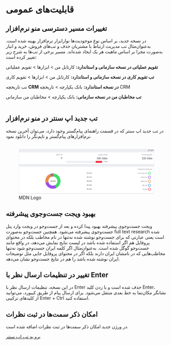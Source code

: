 
# قابلیت‌های عمومی 

## تغییرات مسیر دسترسی منو نرم‌افزار

در نسخه جدید، بر اساس نوع موجودیت‌ها نوارابزار نرم‌افزار بهینه شده است. به‌عنوان‌مثال تب مدیریت ارتباط با مشتریان حذف و تب‌های فروش، خرید و انبار به‌صورت مجزا بر اساس ماهیت هر یک ایجاد شده‌اند. مسیر برخی از تب‌ها به شرح زیر تغییر کرده است:

**تقویم عملیاتی در نسخه سازمانی و استاندارد:** کارتابل من > ابزارها > تقویم عملیاتی

**تب تقویم کاری در نسخه سازمانی و استاندارد:** کارتابل من > ابزارها > تقویم کاری

تب تاریخچه **CRM در نسخه استاندارد:** بانک یکپارچه > تاریخچه CRM 

**تب مخاطبان من در نسخه سازمانی:** بانک یکپارچه > مخاطبان من
سازمانی
<br> 
<br>

## تب جدید اپ سنتر در منو نرم‌افزار

در تب جدید اپ سنتر که در قسمت راهنمای پیام‌گستر وجود دارد، می‌توان آخرین نسخه نرم‌افزارهای پیام‌گستر و تایم‌نگر را دانلود نمود.
<br>
<br>

<figure>
  <img
  src="GpDashboard.jpg"
  alt="The beautiful MDN logo.">
  <figcaption>MDN Logo</figcaption>
</figure>


## بهبود ویجت جست‌وجوی پیشرفته

ویجت جست‌وجوی پیشرفته بهبود پیدا کرده و بعد از جست‌وجو در ویجت وارد پنل جست‌وجوی پیشرفته می‌شود.
همچنین جست‌وجو به‌صورت full text research   شده است یعنی عبارتی که برای جست‌وجو نوشته شده نه‌تنها در نام مخاطب بلکه در محتوای پروفایل هم اگر استفاده شده باشد در لیست نتایج نمایش می‌دهد، در واقع مانند جست‌وجو گوگل شده است.
به‌عنوان‌مثال اگر کلمه ایران جست‌وجو شود نه‌تنها مخاطب‌هایی که در نامشان ایران دارند بلکه اگر در محتوای پروفایل جایی مثل توضیحات ایران نوشته شده باشد را هم در نتایج جست‌وجو نشان می‌دهد.

## تغییر در تنظیمات ارسال نظر با Enter

در این نسخه، تنظیمات ارسال نظر با Enter حذف شده است و با زدن کلید Enter، نشانگر مکان‌نما به خط بعدی منتقل می‌شود. برای ارسال پیام از طریق کیبورد، می‌توانید از کلیدهای ترکیبی Enter + Ctrl استفاده کنید.

## امکان ذکر سمت‌ها در ثبت نظرات

در ورژن جدید امکان ذکر سمت‌ها در ثبت نظرات اضافه شده است. 

[برو به تب اپ سنتر](#تب-جدید-اپ-سنتر-در-منو-نرم‌افزار
) 


